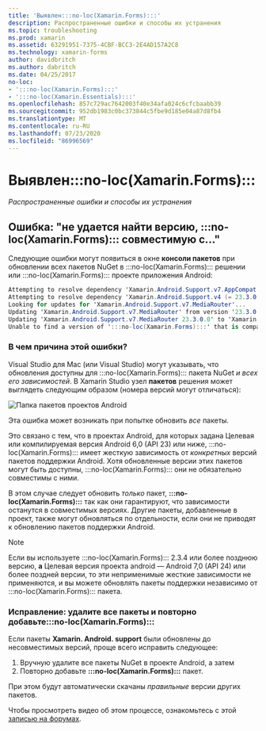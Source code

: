 ```yaml
---
title: 'Выявлен:::no-loc(Xamarin.Forms):::'
description: Распространенные ошибки и способы их устранения
ms.topic: troubleshooting
ms.prod: xamarin
ms.assetid: 63291951-7375-4CBF-BCC3-2E4AD157A2C8
ms.technology: xamarin-forms
author: davidbritch
ms.author: dabritch
ms.date: 04/25/2017
no-loc:
- ':::no-loc(Xamarin.Forms):::'
- ':::no-loc(Xamarin.Essentials):::'
ms.openlocfilehash: 857c729ac7642003f40e34afa024c6cfcbaabb39
ms.sourcegitcommit: 952db1983c0bc373844c5fbe9d185e04a87d8fb4
ms.translationtype: MT
ms.contentlocale: ru-RU
ms.lasthandoff: 07/23/2020
ms.locfileid: "86996569"
---
```

# <a name="troubleshooting-no-locxamarinforms"></a>Выявлен:::no-loc(Xamarin.Forms):::

_Распространенные ошибки и способы их устранения_

## <a name="error-unable-to-find-a-version-of-no-locxamarinforms-compatible-with"></a>Ошибка: "не удается найти версию, :::no-loc(Xamarin.Forms)::: совместимую с..."

Следующие ошибки могут появиться в окне **консоли пакетов** при обновлении всех пакетов NuGet в :::no-loc(Xamarin.Forms)::: решении или :::no-loc(Xamarin.Forms)::: проекте приложения Android:

```csharp
Attempting to resolve dependency 'Xamarin.Android.Support.v7.AppCompat (= 23.3.0.0)'.
Attempting to resolve dependency 'Xamarin.Android.Support.v4 (= 23.3.0.0)'.
Looking for updates for 'Xamarin.Android.Support.v7.MediaRouter'...
Updating 'Xamarin.Android.Support.v7.MediaRouter' from version '23.3.0.0' to '23.3.1.0' in project 'Todo.Droid'.
Updating 'Xamarin.Android.Support.v7.MediaRouter 23.3.0.0' to 'Xamarin.Android.Support.v7.MediaRouter 23.3.1.0' failed.
Unable to find a version of ':::no-loc(Xamarin.Forms):::' that is compatible with 'Xamarin.Android.Support.v7.MediaRouter 23.3.0.0'.
```

### <a name="what-causes-this-error"></a>В чем причина этой ошибки?

Visual Studio для Mac (или Visual Studio) могут указывать, что обновления доступны для :::no-loc(Xamarin.Forms)::: пакета NuGet *и всех его зависимостей*. В Xamarin Studio узел **пакетов** решения может выглядеть следующим образом (номера версий могут отличаться):

![Папка пакетов проектов Android](images/updates-available.png)

Эта ошибка может возникать при попытке обновить _все_ пакеты.

Это связано с тем, что в проектах Android, для которых задана Целевая или компилируемая версия Android 6,0 (API 23) или ниже, :::no-loc(Xamarin.Forms)::: имеет жесткую зависимость от *конкретных* версий пакетов поддержки Android. Хотя обновленные версии этих пакетов могут быть доступны, :::no-loc(Xamarin.Forms)::: они не обязательно совместимы с ними.

В этом случае следует обновить _только_ пакет, **:::no-loc(Xamarin.Forms):::** так как они гарантируют, что зависимости останутся в совместимых версиях. Другие пакеты, добавленные в проект, также могут обновляться по отдельности, если они не приводят к обновлению пакетов поддержки Android.

> [!NOTE]
> Если вы используете :::no-loc(Xamarin.Forms)::: 2.3.4 или более позднюю версию, **а** Целевая версия проекта android — Android 7,0 (API 24) или более поздней версии, то эти неприменимые жесткие зависимости не применяются, и вы можете обновлять пакеты поддержки независимо от :::no-loc(Xamarin.Forms)::: пакета.

### <a name="fix-remove-all-packages-and-re-add-no-locxamarinforms"></a>Исправление: удалите все пакеты и повторно добавьте:::no-loc(Xamarin.Forms):::

Если пакеты **Xamarin. Android. support** были обновлены до несовместимых версий, проще всего исправить следующее:

1. Вручную удалите все пакеты NuGet в проекте Android, а затем
2. Повторно добавьте **:::no-loc(Xamarin.Forms):::** пакет.

При этом будут автоматически скачаны *правильные* версии других пакетов.

Чтобы просмотреть видео об этом процессе, ознакомьтесь с этой [записью на форумах](https://forums.xamarin.com/discussion/comment/170012/#Comment_170012).
